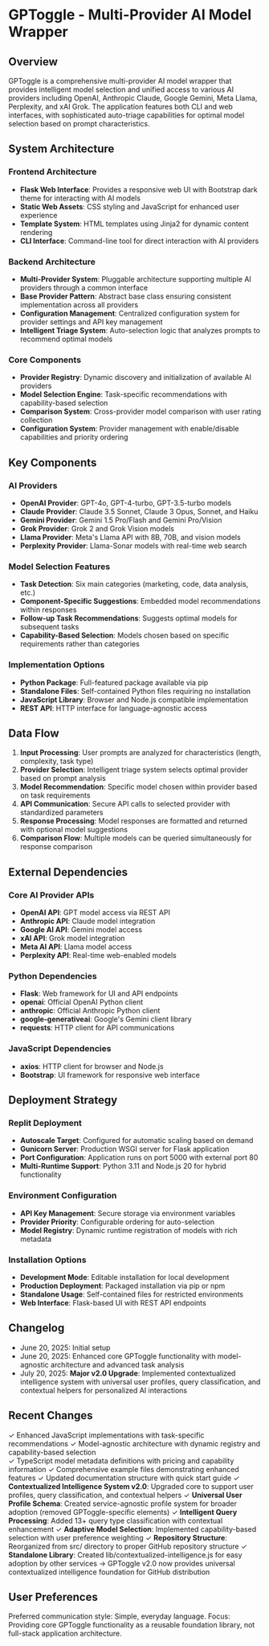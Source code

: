 # GPToggle - Multi-Provider AI Model Wrapper

## Overview

GPToggle is a comprehensive multi-provider AI model wrapper that provides intelligent model selection and unified access to various AI providers including OpenAI, Anthropic Claude, Google Gemini, Meta Llama, Perplexity, and xAI Grok. The application features both CLI and web interfaces, with sophisticated auto-triage capabilities for optimal model selection based on prompt characteristics.

## System Architecture

### Frontend Architecture
- **Flask Web Interface**: Provides a responsive web UI with Bootstrap dark theme for interacting with AI models
- **Static Web Assets**: CSS styling and JavaScript for enhanced user experience
- **Template System**: HTML templates using Jinja2 for dynamic content rendering
- **CLI Interface**: Command-line tool for direct interaction with AI providers

### Backend Architecture
- **Multi-Provider System**: Pluggable architecture supporting multiple AI providers through a common interface
- **Base Provider Pattern**: Abstract base class ensuring consistent implementation across all providers
- **Configuration Management**: Centralized configuration system for provider settings and API key management
- **Intelligent Triage System**: Auto-selection logic that analyzes prompts to recommend optimal models

### Core Components
- **Provider Registry**: Dynamic discovery and initialization of available AI providers
- **Model Selection Engine**: Task-specific recommendations with capability-based selection
- **Comparison System**: Cross-provider model comparison with user rating collection
- **Configuration System**: Provider management with enable/disable capabilities and priority ordering

## Key Components

### AI Providers
- **OpenAI Provider**: GPT-4o, GPT-4-turbo, GPT-3.5-turbo models
- **Claude Provider**: Claude 3.5 Sonnet, Claude 3 Opus, Sonnet, and Haiku
- **Gemini Provider**: Gemini 1.5 Pro/Flash and Gemini Pro/Vision
- **Grok Provider**: Grok 2 and Grok Vision models
- **Llama Provider**: Meta's Llama API with 8B, 70B, and vision models
- **Perplexity Provider**: Llama-Sonar models with real-time web search

### Model Selection Features
- **Task Detection**: Six main categories (marketing, code, data analysis, etc.)
- **Component-Specific Suggestions**: Embedded model recommendations within responses
- **Follow-up Task Recommendations**: Suggests optimal models for subsequent tasks
- **Capability-Based Selection**: Models chosen based on specific requirements rather than categories

### Implementation Options
- **Python Package**: Full-featured package available via pip
- **Standalone Files**: Self-contained Python files requiring no installation
- **JavaScript Library**: Browser and Node.js compatible implementation
- **REST API**: HTTP interface for language-agnostic access

## Data Flow

1. **Input Processing**: User prompts are analyzed for characteristics (length, complexity, task type)
2. **Provider Selection**: Intelligent triage system selects optimal provider based on prompt analysis
3. **Model Recommendation**: Specific model chosen within provider based on task requirements
4. **API Communication**: Secure API calls to selected provider with standardized parameters
5. **Response Processing**: Model responses are formatted and returned with optional model suggestions
6. **Comparison Flow**: Multiple models can be queried simultaneously for response comparison

## External Dependencies

### Core AI Provider APIs
- **OpenAI API**: GPT model access via REST API
- **Anthropic API**: Claude model integration
- **Google AI API**: Gemini model access
- **xAI API**: Grok model integration
- **Meta AI API**: Llama model access
- **Perplexity API**: Real-time web-enabled models

### Python Dependencies
- **Flask**: Web framework for UI and API endpoints
- **openai**: Official OpenAI Python client
- **anthropic**: Official Anthropic Python client
- **google-generativeai**: Google's Gemini client library
- **requests**: HTTP client for API communications

### JavaScript Dependencies
- **axios**: HTTP client for browser and Node.js
- **Bootstrap**: UI framework for responsive web interface

## Deployment Strategy

### Replit Deployment
- **Autoscale Target**: Configured for automatic scaling based on demand
- **Gunicorn Server**: Production WSGI server for Flask application
- **Port Configuration**: Application runs on port 5000 with external port 80
- **Multi-Runtime Support**: Python 3.11 and Node.js 20 for hybrid functionality

### Environment Configuration
- **API Key Management**: Secure storage via environment variables
- **Provider Priority**: Configurable ordering for auto-selection
- **Model Registry**: Dynamic runtime registration of models with rich metadata

### Installation Options
- **Development Mode**: Editable installation for local development
- **Production Deployment**: Packaged installation via pip or npm
- **Standalone Usage**: Self-contained files for restricted environments
- **Web Interface**: Flask-based UI with REST API endpoints

## Changelog

- June 20, 2025: Initial setup
- June 20, 2025: Enhanced core GPToggle functionality with model-agnostic architecture and advanced task analysis
- July 20, 2025: **Major v2.0 Upgrade**: Implemented contextualized intelligence system with universal user profiles, query classification, and contextual helpers for personalized AI interactions

## Recent Changes

✓ Enhanced JavaScript implementations with task-specific recommendations
✓ Model-agnostic architecture with dynamic registry and capability-based selection  
✓ TypeScript model metadata definitions with pricing and capability information
✓ Comprehensive example files demonstrating enhanced features
✓ Updated documentation structure with quick start guide
✓ **Contextualized Intelligence System v2.0**: Upgraded core to support user profiles, query classification, and contextual helpers
✓ **Universal User Profile Schema**: Created service-agnostic profile system for broader adoption (removed GPToggle-specific elements)
✓ **Intelligent Query Processing**: Added 13+ query type classification with contextual enhancement
✓ **Adaptive Model Selection**: Implemented capability-based selection with user preference weighting
✓ **Repository Structure**: Reorganized from src/ directory to proper GitHub repository structure
✓ **Standalone Library**: Created lib/contextualized-intelligence.js for easy adoption by other services
→ GPToggle v2.0 now provides universal contextualized intelligence foundation for GitHub distribution

## User Preferences

Preferred communication style: Simple, everyday language.
Focus: Providing core GPToggle functionality as a reusable foundation library, not full-stack application architecture.